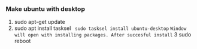 

### Make ubuntu with desktop
1. sudo apt-get update
2. sudo apt install tasksel
``` sudo tasksel install ubuntu-desktop```
`Window will open with installing packages. After succesful install`
3 sudo reboot

